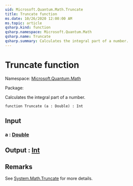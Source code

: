 ```yaml
---
uid: Microsoft.Quantum.Math.Truncate
title: Truncate function
ms.date: 10/26/2020 12:00:00 AM
ms.topic: article
qsharp.kind: function
qsharp.namespace: Microsoft.Quantum.Math
qsharp.name: Truncate
qsharp.summary: Calculates the integral part of a number.
---
```


# Truncate function

Namespace: [Microsoft.Quantum.Math](xref:Microsoft.Quantum.Math)

Package: [](https://nuget.org/packages/)


Calculates the integral part of a number.

```qsharp
function Truncate (a : Double) : Int
```


## Input

### a : [Double](xref:microsoft.quantum.lang-ref.double)





## Output : [Int](xref:microsoft.quantum.lang-ref.int)



## Remarks

See [System.Math.Truncate](https://docs.microsoft.com/dotnet/api/system.math.truncate) for more details.